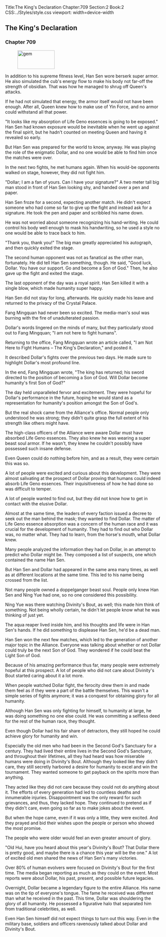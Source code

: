 Title:The King's Declaration 
Chapter:709 
Section:2 
Book:2 
CSS:../Styles/style.css 
viewport: width=device-width
  
## The King's Declaration
### Chapter 709 
<figure>
	<img src="../Images/gem.gif" alt="gem" id="gem" width="120" height="60" />
</figure>
  

  
  In addition to his supreme fitness level, Han Sen wore berserk super armor. He also simulated the cub's energy flow to make his body not far-off the strength of obsidian. That was how he managed to shrug off Queen's attacks.

If he had not simulated that energy, the armor itself would not have been enough. After all, Queen knew how to make use of Yin Force, and no armor could withstand all that power.

"It looks like my absorption of Life Geno essences is going to be exposed." Han Sen had known exposure would be inevitable when he went up against the final spirit, but he hadn't counted on meeting Queen and having it revealed so early.

But Han Sen was prepared for the world to know, anyway. He was playing the role of the enigmatic Dollar, and no one would be able to find him once the matches were over.

In the next two fights, he met humans again. When his would-be opponents walked on stage, however, they did not fight him.

"Dollar; I am a fan of yours. Can I have your signature?" A two meter tall big man stood in front of Han Sen looking shy, and handed over a pen and paper.

Han Sen froze for a second, expecting another match. He didn't expect someone who had come so far to give up the fight and instead ask for a signature. He took the pen and paper and scribbled his name down.

He was not worried about someone recognizing his hand-writing. He could control his body well enough to mask his handwriting, so he used a style no one would be able to trace back to him.

"Thank you, thank you!" The big man greatly appreciated his autograph, and then quickly exited the stage.

The second human opponent was not as fanatical as the other man, fortunately. He did tell Han Sen something, though. He said, "Good luck, Dollar. You have our support. Go and become a Son of God." Then, he also gave up the fight and exited the stage.

The last opponent of the day was a royal spirit. Han Sen killed it with a single blow, which made humanity super happy.

Han Sen did not stay for long, afterwards. He quickly made his leave and returned to the privacy of the Crystal Palace.

Fang Mingquan had never been so excited. The media-man's soul was burning with the fire of unadulterated passion.

Dollar's words lingered on the minds of many, but they particularly stood out to Fang Mingquan; "I am not here to fight humans".

Returning to the office, Fang Mingquan wrote an article called, "I am Not Here to Fight Humans – The King's Declaration," and posted it.

It described Dollar's fights over the previous two days. He made sure to highlight Dollar's most profound line.

In the end, Fang Mingquan wrote, "The king has returned; his sword directed to the position of becoming a Son of God. Will Dollar become humanity's first Son of God?"

The day held unparalleled fervor and excitement. They were hopeful for Dollar's performance in the future, hoping he would stand as a representation for humanity's position amongst the Son of God's.

But the real shock came from the Alliance's office. Normal people only understood he was strong; they didn't quite grasp the full extent of his strength like others might have.

The high-class officers of the Alliance were aware Dollar must have absorbed Life Geno essences. They also knew he was wearing a super beast soul armor. If he wasn't, they knew he couldn't possibly have possessed such insane defense.

Even Queen could do nothing before him, and as a result, they were certain this was so.

A lot of people were excited and curious about this development. They were almost salivating at the prospect of Dollar proving that humans could indeed absorb Life Geno essences. Their inquisitiveness of how he had done so was difficult to temper.

A lot of people wanted to find out, but they did not know how to get in contact with the elusive Dollar.

Almost at the same time, the leaders of every faction issued a decree to seek out the man behind the mask; they wanted to find Dollar. The matter of Life Geno essence absorption was a concern of the human race and it was crucial for the development of humanity. They had to find out who Dollar was, no matter what. They had to learn, from the horse's mouth, what Dollar knew.

Many people analyzed the information they had on Dollar, in an attempt to predict who Dollar might be. They composed a list of suspects, one which contained the name Han Sen.

But Han Sen and Dollar had appeared in the same area many times, as well as at different locations at the same time. This led to his name being crossed from the list.

Not many people owned a doppelganger beast soul. People only knew Han Sen and Ning Yue had one, so no one considered this possibility.

Ning Yue was there watching Divinity's Bout, as well; this made him think of something. Not being wholly certain, he didn't let people know what he was thinking of just yet.

The aqua reaper lived inside him, and his thoughts and life were in Han Sen's hands. If he did something to displease Han Sen, he'd be a dead man.

Han Sen won the next few matches, which led to the generation of another major topic in the Alliance. Everyone was talking about whether or not Dollar could truly be the next Son of God. They wondered if he could beat the Light Son of God.

Because of his amazing performance thus far, many people were extremely hopeful at this prospect. A lot of people who did not care about Divinity's Bout started caring about it a lot more.

When people watched Dollar fight, the ferocity drew them in and made them feel as if they were a part of the battle themselves. This wasn't a simple series of fights anymore; it was a conquest for obtaining glory for all humanity.

Although Han Sen was only fighting for himself, to humanity at large, he was doing something no one else could. He was committing a selfless deed for the rest of the human race, they thought.

Even though Dollar had his fair share of detractors, they still hoped he could achieve glory for humanity and win.

Especially the old men who had been in the Second God's Sanctuary for a century. They had lived their entire lives in the Second God's Sanctuary, and throughout their lifetimes, all they had heard was how miserable humans were doing in Divinity's Bout. Although they looked like they didn't care, they still secretly harbored a desire for humanity to excel and win the tournament. They wanted someone to get payback on the spirits more than anything.

They acted like they did not care because they could not do anything about it. The efforts of every generation had led to countless deaths and innumerable injuries. Disappointment was the only reward for such grievances, and thus, they lacked hope. They continued to pretend as if they didn't care, even going so far as to make jokes about the event.

But when the hope came, even if it was only a little, they were excited. And they prayed and bid their wishes upon the people or person who showed the most promise.

The people who were older would feel an even greater amount of glory.

"Old Hui, have you heard about this year's Divinity's Bout? That Dollar there is pretty good, and maybe there is a chance this year will be the one." A lot of excited old men shared the news of Han Sen's many victories.

Over 80% of human evolvers were focused on Divinity's Bout for the first time. The media began reporting as much as they could on the event. Most reports were about Dollar, his past, present, and possible future legacies.

Overnight, Dollar became a legendary figure to the entire Alliance. His name was on the tip of everyone's tongue. The fame he received was different than what he received in the past. This time, Dollar was shouldering the glory of all humanity. He possessed a figurative halo that separated him from traditional celebrities, as well.

Even Han Sen himself did not expect things to turn out this way. Even in the military base, soldiers and officers ravenously talked about Dollar and Divinity's Bout.
